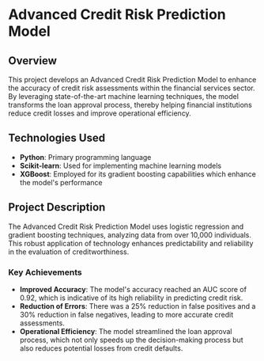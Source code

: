 # Advanced Credit Risk Prediction Model

## Overview
This project develops an Advanced Credit Risk Prediction Model to enhance the accuracy of credit risk assessments within the financial services sector. By leveraging state-of-the-art machine learning techniques, the model transforms the loan approval process, thereby helping financial institutions reduce credit losses and improve operational efficiency.

## Technologies Used
- **Python**: Primary programming language
- **Scikit-learn**: Used for implementing machine learning models
- **XGBoost**: Employed for its gradient boosting capabilities which enhance the model's performance

## Project Description
The Advanced Credit Risk Prediction Model uses logistic regression and gradient boosting techniques, analyzing data from over 10,000 individuals. This robust application of technology enhances predictability and reliability in the evaluation of creditworthiness.

### Key Achievements
- **Improved Accuracy**: The model's accuracy reached an AUC score of 0.92, which is indicative of its high reliability in predicting credit risk.
- **Reduction of Errors**: There was a 25% reduction in false positives and a 30% reduction in false negatives, leading to more accurate credit assessments.
- **Operational Efficiency**: The model streamlined the loan approval process, which not only speeds up the decision-making process but also reduces potential losses from credit defaults.

